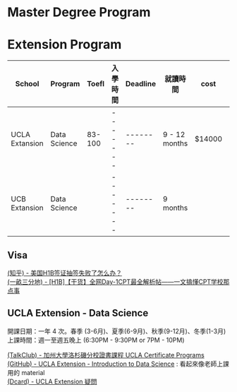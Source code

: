 # Master Degree Program


# Extension Program 

| School         | Program      | Toefl  | 入學時間 | Deadline | 就讀時間  | cost  | location | STEAM    |
| -------------- | ------------ | ------ | ------- | -------- | ------- | ----- | ---- | -------- |
| UCLA Extansion | Data Science | 83-100 | ------- | -------- | 9 - 12 months | $14000 | LA | NO       |
| UCB Extansion | Data Science |  | ------- | -------- | 9 months | | | NO       |
  
## Visa
[(知乎) - 美国H1B签证抽签失败了怎么办？](https://www.zhihu.com/question/21014657)  
[(一畝三分地) - [H1B]【干货】全网Day-1CPT最全解析帖——一文搞懂CPT学校那点事](https://www.1point3acres.com/bbs/thread-807825-2-1.html)  

## UCLA Extension - Data Science
開課日期：一年 4 次。春季 (3-6月)、夏季(6-9月)、秋季(9-12月)、冬季(1-3月)  
上課時間：週一至週五晚上 (6:30PM - 9:30PM or 7PM - 10PM)  

[(TalkClub) - 加州大學洛杉磯分校證書課程 UCLA Certificate Programs](https://www.talkedu.com.tw/article_d.php?lang=tw&tb=2&cid=790&id=9048)  
[(GitHub) - UCLA Extension - Introduction to Data Science](https://github.com/AMULETAnalytics/UCLAIntroDataScience) : 看起來像老師上課用的 material  
[(Dcard) - UCLA Extension 疑問](https://www.dcard.tw/f/studyabroad/p/226292941)

